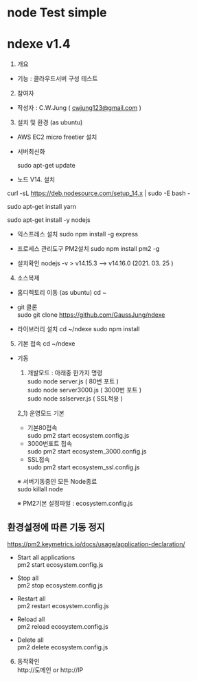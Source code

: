 ﻿# node Test simple 
# ndexe v1.4 

1. 개요 
- 기능 :  클라우드서버 구성 테스트  

2. 참여자  
- 작성자 : C.W.Jung ( cwjung123@gmail.com )

3. 설치 및 환경 (as ubuntu) 

- AWS EC2 micro freetier 설치   

- 서버최신화   

  sudo apt-get update

- 노드 V14. 설치

curl -sL https://deb.nodesource.com/setup_14.x | sudo -E bash -  

sudo apt-get install yarn  

sudo apt-get install -y nodejs  

- 익스프레스 설치
sudo npm install -g express
 
 - 프로세스 관리도구 PM2설치 
sudo npm install pm2 -g
 
- 설치확인
 nodejs -v    > v14.15.3  --> v14.16.0 (2021. 03. 25 )  

 
4. 소스복제 
- 홈디렉토리 이동 (as ubuntu)
cd ~
- git 클론   
  sudo git clone https://github.com/GaussJung/ndexe 

- 라이브러리 설치 
cd ~/ndexe
sudo npm install   
 
5. 기본 접속 
  cd ~/ndexe

- 기동      
  1) 개발모드  : 아래중 한가지 명령   
  sudo node server.js ( 80번 포트 )   
  sudo node server3000.js ( 3000번 포트 )   
  sudo node sslserver.js  ( SSL적용 )   

  2_1) 운영모드 기본
  - 기본80접속  
  sudo pm2 start ecosystem.config.js   
  - 3000번포트 접속     
  sudo pm2 start ecosystem_3000.config.js   
  - SSL접속     
  sudo pm2 start ecosystem_ssl.config.js   

  ※ 서버기동중인 모든 Node종료    
  sudo killall node     
   
  ※ PM2기본 설정파일 :  ecosystem.config.js   

## 환경설정에 따른 기동 정지 
https://pm2.keymetrics.io/docs/usage/application-declaration/

- Start all applications  
pm2 start ecosystem.config.js  

- Stop all  
pm2 stop ecosystem.config.js

- Restart all   
pm2 restart ecosystem.config.js

- Reload all  
pm2 reload ecosystem.config.js

- Delete all  
pm2 delete ecosystem.config.js 

6. 동작확인   
http://도메인  or http://IP 
  